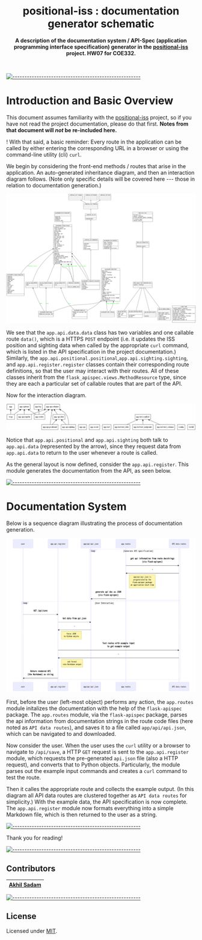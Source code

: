 <h1 align="center">positional-iss : documentation generator schematic</h1>
<p align="center">
  <b>A description of the documentation system / API-Spec (application programming interface specification) generator in the <a href='https://github.com/akhilsadam/positional-iss'>positional-iss</a> project. HW07 for COE332.</b></br>
  <sub><sub>
</p>

<br/>

[![-----------------------------------------------------](https://raw.githubusercontent.com/andreasbm/readme/master/assets/lines/cloudy.png)]()

# Introduction and Basic Overview

This document assumes familiarity with the <a href='https://github.com/akhilsadam/positional-iss'>positional-iss</a> project, so if you have not read the project documentation, please do that first. <b>Notes from that document will <i>not</i> be re-included here.</b>

<embed style='background:rgba(77,143,172,0.5);'>

! With that said, a basic reminder: Every route in the application can be called by either entering the corresponding URL in a browser or using the command-line utility (cli) `curl`.

</embed>

We begin by considering the front-end methods / routes that arise in the application. An auto-generated inheritance diagram, and then an interaction diagram follows. (Note only specific details will be covered here --- those in relation to documentation generation.)

![](img/classes.png)

We see that the `app.api.data.data` class has two variables and one callable route `data()`, which is a HTTPS `POST` endpoint (i.e. it updates the ISS position and sighting data when called by the appropriate `curl` command, which is listed in the API specification in the project documentation.)  
Similarly, the `app.api.positional.positional`,`app.api.sighting.sighting`, and `app.api.register.register` classes contain their corresponding route definitions, so that the user may interact with their routes. All of these classes inherit from the `flask_apispec.views.MethodResource` type, since they are each a particular set of callable routes that are part of the API.  

Now for the interaction diagram. 

![](img/packages.png)

Notice that `app.api.positional` and `app.api.sighting` both talk to `app.api.data` (represented by the arrow), since they request data from `app.api.data` to return to the user whenever a route is called.

As the general layout is now defined, consider the `app.api.register`. This module generates the documentation from the API, as seen below.

[![-----------------------------------------------------](https://raw.githubusercontent.com/andreasbm/readme/master/assets/lines/cloudy.png)]()

# Documentation System

Below is a sequence diagram illustrating the process of documentation generation.

![](img/register.png)

First, before the user (left-most object) performs any action, the `app.routes` module initalizes the documentation with the help of the `flask-apispec` package. The `app.routes` module, via the `flask-apispec` package, parses the api information from documentation strings in the route code files (here noted as `API data routes`), and saves it to a file called `app/api/api.json`, which can be navigated to and downloaded.  

Now consider the user. When the user uses the `curl` utility or a browser to navigate to `/api/save`, a HTTP `GET` request is sent to the `app.api.register` module, which requests the pre-generated `api.json` file (also a HTTP request), and converts that to Python objects. Particularly, the module parses out the example input commands and creates a `curl` command to test the route.

Then it calles the appropriate route and collects the example output. (In this diagram all API data routes are clustered together as `API data routes` for simplicity.) 
With the example data, the API specification is now complete. The `app.api.register` module now formats everything into a simple Markdown file, which is then returned to the user as a string.

[![-----------------------------------------------------](https://raw.githubusercontent.com/andreasbm/readme/master/assets/lines/cloudy.png)]()

Thank you for reading!

[![-----------------------------------------------------](https://raw.githubusercontent.com/andreasbm/readme/master/assets/lines/cloudy.png)](#contributors)

##  Contributors
	

| [Akhil Sadam](https://github.com/akhilsadam) |
|:----------------------------------------------:|



[![-----------------------------------------------------](https://raw.githubusercontent.com/andreasbm/readme/master/assets/lines/cloudy.png)](#license)

##  License
	
Licensed under [MIT](https://opensource.org/licenses/MIT).